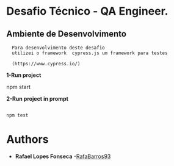 # Desafio Técnico - QA Engineer.

## Ambiente de Desenvolvimento

```
  Para desenvolvimento deste desafio
  utilizei o framework  cypress.js um framework para testes

  (https://www.cypress.io/)

```

**1-Run project**

npm start

**2-Run project in prompt**

```

npm test

```

# Authors

-   **Rafael Lopes Fonseca** \-[RafaBarros93](https://github.com/RafaBarros93/)

```

```
